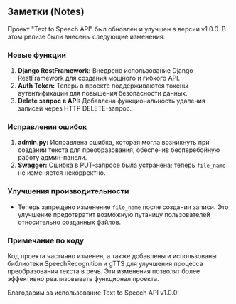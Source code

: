 ## Заметки (Notes)

Проект "Text to Speech API" был обновлен и улучшен в версии v1.0.0. В этом релизе были внесены следующие изменения:

### Новые функции
1. **Django RestFramework:** Внедрено использование Django RestFramework для создания мощного и гибкого API.
2. **Auth Token:** Теперь в проекте поддерживаются токены аутентификации для повышения безопасности данных.
3. **Delete запрос в API:** Добавлена функциональность удаления записей через HTTP DELETE-запрос.

### Исправления ошибок
1. **admin.py:** Исправлена ошибка, которая могла возникнуть при создании текста для преобразования, обеспечив бесперебойную работу админ-панели.
2. **Swagger:** Ошибка в PUT-запросе была устранена; теперь `file_name` не изменяется некорректно.

### Улучшения производительности
- Теперь запрещено изменение `file_name` после создания записи. Это улучшение предотвратит возможную путаницу пользователей относительно созданных файлов.

### Примечание по коду
Код проекта частично изменен, а также добавлены и использованы библиотеки SpeechRecognition и gTTS для улучшения процесса преобразования текста в речь. Эти изменения позволят более эффективно реализовывать функционал проекта.

Благодарим за использование Text to Speech API v1.0.0!

